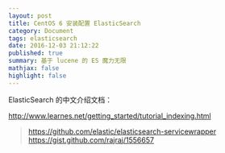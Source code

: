 ```yaml
---
layout: post
title: CentOS 6 安装配置 ElasticSearch
category: Document
tags: elasticsearch
date: 2016-12-03 21:12:22
published: true
summary: 基于 lucene 的 ES 魔力无限
mathjax: false
highlight: false
---
```


ElasticSearch 的中文介绍文档：

http://www.learnes.net/getting_started/tutorial_indexing.html

> 
> https://github.com/elastic/elasticsearch-servicewrapper
> https://gist.github.com/rajraj/1556657
